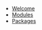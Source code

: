 <!-- docs/_sidebar.md -->

- [Welcome](/)
- [Modules](/modules/README.md)
- [Packages](/packages/README.md)

